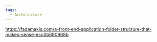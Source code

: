 ```yaml
---
tags:
  - Architecture
---
```



https://fadamakis.com/a-front-end-application-folder-structure-that-makes-sense-ecc0b690968b